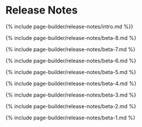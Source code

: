 # Release Notes

{% include page-builder/release-notes/intro.md %}}

{% include page-builder/release-notes/beta-8.md %}

{% include page-builder/release-notes/beta-7.md %}

{% include page-builder/release-notes/beta-6.md %}

{% include page-builder/release-notes/beta-5.md %}

{% include page-builder/release-notes/beta-4.md %}

{% include page-builder/release-notes/beta-3.md %}

{% include page-builder/release-notes/beta-2.md %}

{% include page-builder/release-notes/beta-1.md %}